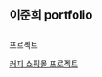 # <h2>이준희 portfolio<h2>
  <p>프로젝트</p>
  <a href="https://github.com/Mssuk/koitt3JDP">커피 쇼핑몰 프로젝트</a>
  
  
  

